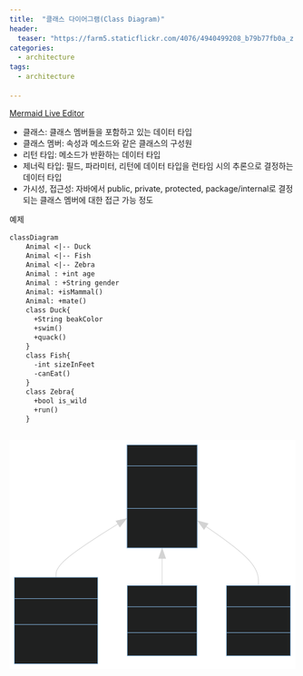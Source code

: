 ```yaml
---
title:  "클래스 다이어그램(Class Diagram)"
header:
  teaser: "https://farm5.staticflickr.com/4076/4940499208_b79b77fb0a_z.jpg"
categories:
  - architecture
tags:
  - architecture

---
```


[Mermaid Live Editor](https://mermaid-js.github.io/mermaid-live-editor/edit#pako:eNptkU1PwzAMhv9K5BOI9Q9EXBDbJA477YYqITcxndV8QD40weh_Jy1rGR0-OY_tV2_sEyivCSQogzGuGduAtnaixINji0bcf1WVWGfVXdMtx8M1faYm4B8sxR27JLClJd6nwK4VLTlN4bI4jMQd2pLe3C4KFhNNcLQ92jv9ADGLNoTdozc-zIV4ZDsNlud7RtVN7_5Sb_jYrFcN3iN_0pPbEqUZK3QbTP_Ojyv4NdR4bwTHlyMbPcOQ3WJ2CliBpWCRdbnLqFJDOpClGmRJNYauhtr1pS-_6bKMjebkA8hXNJFWgDn5_YdTIFPINDWdb3vu6r8BaWOZRQ)

- 클래스: 클래스 멤버들을 포함하고 있는 데이터 타입
- 클래스 멤버: 속성과 메소드와 같은 클래스의 구성원
- 리턴 타입: 메소드가 반환하는 데이터 타입
- 제너릭 타입: 필드, 파라미터, 리턴에 데이터 타입을 런타임 시의 추론으로 결정하는 데이터 타입
- 가시성, 접근성: 자바에서 public, private, protected, package/internal로 결정되는 클래스 멤버에 대한 접근 가능 정도

예제

```
classDiagram
    Animal <|-- Duck
    Animal <|-- Fish
    Animal <|-- Zebra
    Animal : +int age
    Animal : +String gender
    Animal: +isMammal()
    Animal: +mate()
    class Duck{
      +String beakColor
      +swim()
      +quack()
    }
    class Fish{
      -int sizeInFeet
      -canEat()
    }
    class Zebra{
      +bool is_wild
      +run()
    }
            
```

![sample_class_diag](../../assets/images/arch/sample_class_diag.svg)